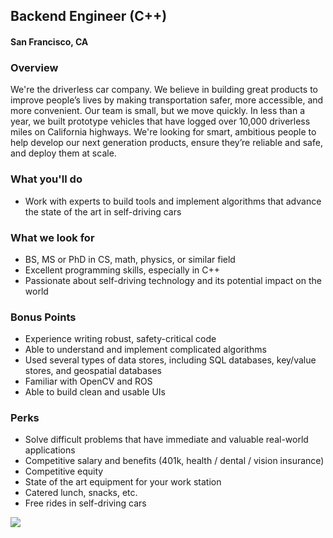 ## Backend Engineer (C++)
#### San Francisco, CA 

### Overview 
We're the driverless car company. We believe in building great products to improve people’s lives by making transportation safer, more accessible, and more convenient. Our team is small, but we move quickly. In less than a year, we built prototype vehicles that have logged over 10,000 driverless miles on California highways. We're looking for smart, ambitious people to help develop our next generation products, ensure they’re reliable and safe, and deploy them at scale.  

### What you'll do
+ Work with experts to build tools and implement algorithms that advance the state of the art in self-driving cars 

### What we look for
+ BS, MS or PhD in CS, math, physics, or similar field
+ Excellent programming skills, especially in C++
+ Passionate about self-driving technology and its potential impact on the world

### Bonus Points
+ Experience writing robust, safety-critical code
+ Able to understand and implement complicated algorithms
+ Used several types of data stores, including SQL databases, key/value stores, and geospatial databases
+ Familiar with OpenCV and ROS
+ Able to build clean and usable UIs 

### Perks
+ Solve difficult problems that have immediate and valuable real-world applications
+ Competitive salary and benefits (401k, health / dental / vision insurance)
+ Competitive equity
+ State of the art equipment for your work station
+ Catered lunch, snacks, etc.
+ Free rides in self-driving cars


[<img src='https://dabuttonfactory.com/button.png?t=Learn+More&f=Calibri-Bold&ts=24&tc=fff&hp=20&vp=8&c=5&bgt=unicolored&bgc=29aafe'>](https://letsrockit.co/jobs/q3j1axnl-backend-engineer-c)
